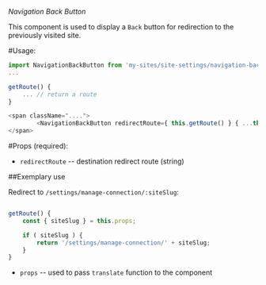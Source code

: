 *Navigation Back Button*

This component is used to display a `Back` button for redirection to the previously
visited site.

#Usage:

```js
import NavigationBackButton from 'my-sites/site-settings/navigation-back-button';
...

getRoute() {
	... // return a route
}

<span className="....">
		<NavigationBackButton redirectRoute={ this.getRoute() } { ...this.props } />
</span>

```

#Props (required):

- `redirectRoute` -- destination redirect route (string)

##Exemplary use

Redirect to `/settings/manage-connection/:siteSlug`:

```js

getRoute() {
	const { siteSlug } = this.props;

	if ( siteSlug ) {
		return '/settings/manage-connection/' + siteSlug;
	}
}

```
- `props` -- used to pass `translate` function to the component
